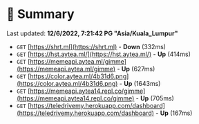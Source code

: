 # 📖 Summary
Last updated: **12/6/2022, 7:21:42 PG "Asia/Kuala_Lumpur"**

- `GET` [https://shrt.ml](https://shrt.ml) - **Down** (332ms)
- `GET` [https://hst.aytea.ml/](https://hst.aytea.ml/) - **Up** (414ms)
- `GET` [https://memeapi.aytea.ml/gimme](https://memeapi.aytea.ml/gimme) - **Up** (627ms)
- `GET` [https://color.aytea.ml/4b31d6.png](https://color.aytea.ml/4b31d6.png) - **Up** (1643ms)
- `GET` [https://memeapi.aytea14.repl.co/gimme](https://memeapi.aytea14.repl.co/gimme) - **Up** (705ms)
- `GET` [https://teledrivemy.herokuapp.com/dashboard](https://teledrivemy.herokuapp.com/dashboard) - **Up** (167ms)
